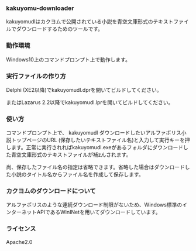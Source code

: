 ### kakuyomu-downloader
kakuyomudlはカクヨムで公開されている小説を青空文庫形式のテキストファイルでダウンロードするためのツールです。

### 動作環境
Windows10上のコマンドプロンプト上で動作します。

### 実行ファイルの作り方
Delphi (XE2以降)でkakuyomudl.dprを開いてビルドしてください。

またはLazarus 2.2以降でkakuyomudl.lprを開いてビルドしてください。

### 使い方
コマンドプロンプト上で、
kakuyomudl ダウンロードしたいアルファポリス小説トップページのURL (保存したいテキストファイル名)と入力して実行キーを押します。正常に実行されればkakuyomudl.exeがあるフォルダにダウンロードした青空文庫形式のテキストファイルが補zんされます。

尚、保存したファイル名の指定は省略できます。省略した場合はダウンロードした小説のタイトル名からファイル名を作成して保存します。

### カクヨムのダウンロードについて
アルファポリスのような連続ダウンロード制限がないため、Windows標準のインターネットAPIであるWinINetを用いてダウンロードしています。

### ライセンス
Apache2.0
